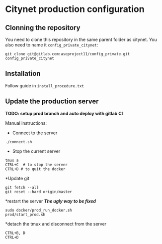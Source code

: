 Citynet production configuration
==

Clonning the repository
--
You need to clone this repository in the same parent folder as citynet.
You also need to name it `config_private_citynet`:
```
git clone git@gitlab.com:aseproject11/config_private.git config_private_citynet
```

Installation
--
Follow guide in
` install_procedure.txt `


Update the production server
--

**TODO: setup prod branch and auto deploy with gitlab CI**

Manual instructions:
* Connect to the server
```
./connect.sh
```
* Stop the current server
```
tmux a
CTRL+C  # to stop the server
CTRL+D # to quit the docker
```
*Update git
```
git fetch --all
git reset --hard origin/master
```
*restart the server ***The ugly way to be fixed***
```
sudo docker/prod_run_docker.sh
prod/start_prod.sh
```
*detach the tmux and disconnect from the server
```
CTRL+B, D
CTRL+D
```